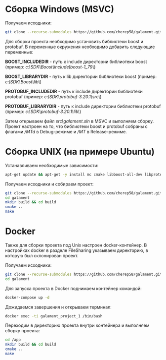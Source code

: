 # Сборка Windows (MSVC)

Получаем исходники:
```bash
git clone --recurse-submodules https://github.com/cherep58/galament.git 
```

Для сборки проекта необходимо установить библиотеки boost и protobuf. В переменные окружения необходимо добавить следующие переменные:

**BOOST_INCLUDEDIR** - путь к include директории библиотеки boost (пример: *c:\SDK\Boost\include\boost-1_79\\*)

**BOOST_LIBRARYDIR** - путь к lib директории библиотеки boost (пример: *c:\SDK\Boost\lib\\*)

**PROTOBUF_INCLUDEDIR** - путь к include директории библиотеки protobuf (пример: *c:\SDK\protobuf-3.20.1\src\\*)

**PROTOBUF_LIBRARYDIR** - путь к include директории библиотеки protobuf (пример: *c:\SDK\protobuf-3.20.1\lib\\*)

Затем открываем файл *src\galament.sln* в MSVC и выполняем сборку. 
Проект настроен на то, что библиотеки boost и protobuf собраны с флагами */MTd* в Debug-режиме и */MT* в Release-режиме.

# Сборка UNIX (на примере Ubuntu)

Устанавливаем необходимые зависимости:
```bash
apt-get update && apt-get -y install mc cmake libboost-all-dev libprotobuf-dev protobuf-compiler
```

Получаем исходники и собираем проект:

```bash
git clone --recurse-submodules https://github.com/cherep58/galament.git 
cd galament
mkdir build && cd build
cmake ..
make
```

# Docker
Также для сборки проекта под Unix настроен docker-контейнер. В настройках docker в разделе FileSharing указываем директорию, в которую был склонирован проект.

Получаем исходники:
```bash
git clone --recurse-submodules https://github.com/cherep58/galament.git 
cd galament
```

Для запуска проекта в Docker поднимаем контейнер командой:
```bash
docker-compose up -d
```

Дожидаемся завершения и открываем терминал:
```bash
docker exec -ti galament_project_1 /bin/bash
```

Переходим в директорию проекта внутри контейнера и выполняем сборку проекта:
```bash
cd /app
mkdir build && cd build
cmake ..
make
```